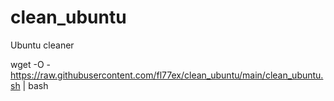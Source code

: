 # clean_ubuntu
Ubuntu cleaner

wget -O - https://raw.githubusercontent.com/fl77ex/clean_ubuntu/main/clean_ubuntu.sh | bash



